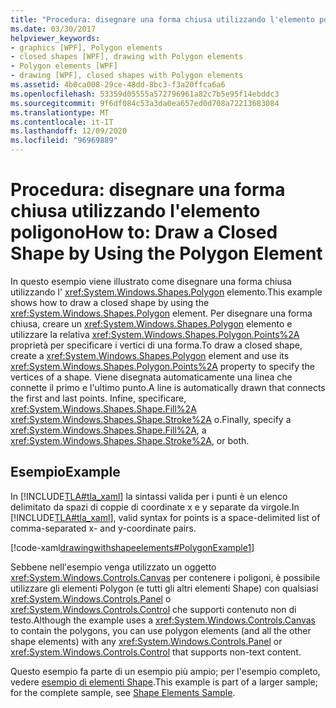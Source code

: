 ```yaml
---
title: "Procedura: disegnare una forma chiusa utilizzando l'elemento poligono"
ms.date: 03/30/2017
helpviewer_keywords:
- graphics [WPF], Polygon elements
- closed shapes [WPF], drawing with Polygon elements
- Polygon elements [WPF]
- drawing [WPF], closed shapes with Polygon elements
ms.assetid: 4b0ca008-29ce-48dd-8bc3-f3a20ffca6a6
ms.openlocfilehash: 53359d05555a572796961a82c7b5e95f14ebddc3
ms.sourcegitcommit: 9f6df084c53a3da0ea657ed0d708a72213683084
ms.translationtype: MT
ms.contentlocale: it-IT
ms.lasthandoff: 12/09/2020
ms.locfileid: "96969889"
---
```

# <a name="how-to-draw-a-closed-shape-by-using-the-polygon-element"></a><span data-ttu-id="020e7-102">Procedura: disegnare una forma chiusa utilizzando l'elemento poligono</span><span class="sxs-lookup"><span data-stu-id="020e7-102">How to: Draw a Closed Shape by Using the Polygon Element</span></span>
<span data-ttu-id="020e7-103">In questo esempio viene illustrato come disegnare una forma chiusa utilizzando l' <xref:System.Windows.Shapes.Polygon> elemento.</span><span class="sxs-lookup"><span data-stu-id="020e7-103">This example shows how to draw a closed shape by using the <xref:System.Windows.Shapes.Polygon> element.</span></span> <span data-ttu-id="020e7-104">Per disegnare una forma chiusa, creare un <xref:System.Windows.Shapes.Polygon> elemento e utilizzare la relativa <xref:System.Windows.Shapes.Polygon.Points%2A> proprietà per specificare i vertici di una forma.</span><span class="sxs-lookup"><span data-stu-id="020e7-104">To draw a closed shape, create a <xref:System.Windows.Shapes.Polygon> element and use its <xref:System.Windows.Shapes.Polygon.Points%2A> property to specify the vertices of a shape.</span></span> <span data-ttu-id="020e7-105">Viene disegnata automaticamente una linea che connette il primo e l'ultimo punto.</span><span class="sxs-lookup"><span data-stu-id="020e7-105">A line is automatically drawn that connects the first and last points.</span></span> <span data-ttu-id="020e7-106">Infine, specificare, <xref:System.Windows.Shapes.Shape.Fill%2A> <xref:System.Windows.Shapes.Shape.Stroke%2A> o.</span><span class="sxs-lookup"><span data-stu-id="020e7-106">Finally, specify a <xref:System.Windows.Shapes.Shape.Fill%2A>, a <xref:System.Windows.Shapes.Shape.Stroke%2A>, or both.</span></span>  
  
## <a name="example"></a><span data-ttu-id="020e7-107">Esempio</span><span class="sxs-lookup"><span data-stu-id="020e7-107">Example</span></span>  
 <span data-ttu-id="020e7-108">In [!INCLUDE[TLA#tla_xaml](../../../includes/tlasharptla-xaml-md.md)] la sintassi valida per i punti è un elenco delimitato da spazi di coppie di coordinate x e y separate da virgole.</span><span class="sxs-lookup"><span data-stu-id="020e7-108">In [!INCLUDE[TLA#tla_xaml](../../../includes/tlasharptla-xaml-md.md)], valid syntax for points is a space-delimited list of comma-separated x- and y-coordinate pairs.</span></span>  
  
 [!code-xaml[drawingwithshapeelements#PolygonExample1](~/samples/snippets/csharp/VS_Snippets_Wpf/DrawingWithShapeElements/CS/polygonexample.xaml#polygonexample1)]  
  
 <span data-ttu-id="020e7-109">Sebbene nell'esempio venga utilizzato un oggetto <xref:System.Windows.Controls.Canvas> per contenere i poligoni, è possibile utilizzare gli elementi Polygon (e tutti gli altri elementi Shape) con qualsiasi <xref:System.Windows.Controls.Panel> o <xref:System.Windows.Controls.Control> che supporti contenuto non di testo.</span><span class="sxs-lookup"><span data-stu-id="020e7-109">Although the example uses a <xref:System.Windows.Controls.Canvas> to contain the polygons, you can use polygon elements (and all the other shape elements) with any <xref:System.Windows.Controls.Panel> or <xref:System.Windows.Controls.Control> that supports non-text content.</span></span>  
  
 <span data-ttu-id="020e7-110">Questo esempio fa parte di un esempio più ampio; per l'esempio completo, vedere [esempio di elementi Shape](https://github.com/Microsoft/WPF-Samples/tree/master/Graphics/ShapeElements).</span><span class="sxs-lookup"><span data-stu-id="020e7-110">This example is part of a larger sample; for the complete sample, see [Shape Elements Sample](https://github.com/Microsoft/WPF-Samples/tree/master/Graphics/ShapeElements).</span></span>
